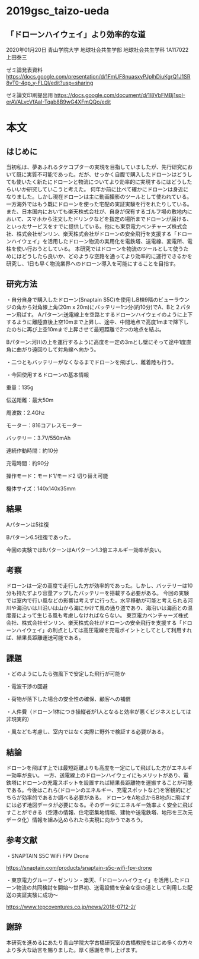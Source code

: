 # 2019gsc_taizo-ueda

## 「ドローンハイウェイ」より効率的な道
2020年01月20日
青山学院大学 地球社会共生学部 地球社会共生学科
1A117022上田泰三

ゼミ論発表資料
https://docs.google.com/presentation/d/1FmUF8nuasxyPJplhDiuKgrQ1J1SR8vT0-4qp_y-FLQI/edit?usp=sharing

ゼミ論文印刷提出用
https://docs.google.com/document/d/1l8VbFMBj1spI-erAVALvcVfAaI-Tqab8B9wG4XFmQQo/edit

# 本文

## はじめに
当初私は、夢あふれるタケコプターの実現を目指していましたが、先行研究において既に実質不可能であった。だが、せっかく自腹で購入したドローンはどうしても使いたく新たにドローンと物流についてより効率的に実現するにはどうしたらいいか研究していこうと考えた。
何年か前に比べて確かにドローンは身近になりました。しかし現在ドローンは主に動画撮影のツールとして使われている。一方海外ではもう既にドローンを使った宅配の実証実験を行をれたりしている。また、日本国内においても楽天株式会社が、自身が保有するゴルフ場の敷地内において、スマホから注文したドリンクなどを指定の場所までドローンが届ける、といったサービスをすでに提供している。他にも東京電力ベンチャーズ株式会社、株式会社ゼンリン、楽天株式会社がドローンの安全飛行を支援する「ドローンハイウェイ」を活用したドローン物流の実用化を電鉄塔、送電線、変電所、電柱を使い行おうとしている。
本研究ではドローンを物流のツールとして使うためにはどうしたら良いか、どのような空路を通ってより効率的に運行できるかを研究し、1日も早く物流業界へのドローン導入を可能にすることを目指す。

## 研究方法
・自分自身で購入したドローン(Snaptain S5C)を使用しB棟9階のビューラウンジの角から対角線上角(20m x 20m)にバッテリー1つ分(約10分)でA、Bと２パターン飛ばす。
Aパターン:送電線上を空路とするドローンハイウェイのように上下するように離陸直後上空10mまで上昇し、途中、中間地点で高度1mまで降下したのちに再び上空10mまで上昇させて最短距離で2つの地点を結ぶ。

Bパターン:河川の上を運行するように高度を一定の3mとし壁にそって途中1度直角に曲がり遠回りして対角線へ向かう。

・二つともバッテリーがなくなるまでドローンを飛ばし、離着陸も行う。

・今回使用するドローンの基本情報

重量：135g

伝送距離：最大50m

周波数：2.4Ghz

モーター：816コアレスモーター

バッテリー：3.7V/550mAh

連続作動時間：約10分

充電時間：約90分

操作モード：モード1/モード2 切り替え可能

機体サイズ：140x140x35mm

## 結果
Aパターンは5往復

Bパターン6.5往復であった。

今回の実験ではBパターンはAパターン1.3倍エネルギー効率が良い。

## 考察
ドローンは一定の高度で走行した方が効率的であった。しかし、バッテリーは10分も持たずより容量アップしたバッテリーを搭載する必要がある。
今回の実験では室内で行い風などの影響は考えずに行った。水平移動が可能と考えられる河川や海沿いは川沿いは山から海にかけて風の通り道であり、海沿いは海面との温度差によって生じる風も考慮しなければならない。
東京電力ベンチャーズ株式会社、株式会社ゼンリン、楽天株式会社がドローンの安全飛行を支援する「ドローンハイウェイ」の利点としては高圧電線を充電ポイントとしてとして利用すれば、結果長距離運送可能である。

## 課題
・どのようにしたら強風下で安定した飛行が可能か

・電波干渉の回避

・荷物が落下した場合の安全性の確保、顧客への補償

・人件費（ドローン1体につき操縦者が1人となると効率が悪くビジネスとしては非現実的）

・風なども考慮し、室内ではなく実際に野外で検証する必要がある。

## 結論
ドローンを飛ばす上では最短距離よりも高度を一定にして飛ばした方がエネルギー効率が良い。
一方、送電線上のドローンハイウェイにもメリットがあり、電鉄塔にドローンの充電スポットを設置すれば結果長距離物を運搬することが可能である。今後はこれら(ドローンのエネルギー、充電スポットなど)を客観的にどちらが効率的であるか調べる必要がある。
ドローンをA地点からB地点に飛ばすには必ず地図データが必要になる。そのデータにエネルギー効率よく安全に飛ばすことができる（空港の情報、住宅密集地情報、建物や送電鉄塔、地形を三次元データ化）情報を組み込められたら実現に向かうであろう。

## 参考文献
・SNAPTAIN S5C WiFi FPV Drone

https://snaptain.com/products/snaptain-s5c-wifi-fpv-drone

・東京電力グループ・ゼンリン・楽天、「ドローンハイウェイ」を活用したドローン物流の共同検討を開始～世界初、送電設備を安全な空の道として利用した配送の実証実験に成功～

https://www.tepcoventures.co.jp/news/2018-0712-2/
## 謝辞
本研究を進めるにあたり青山学院大学古橋研究室の古橋教授をはじめ多くの方々より多大な助言を賜りました。厚く感謝を申し上げます。
